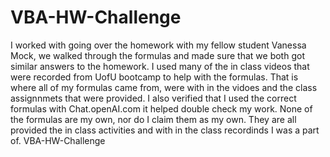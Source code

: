 # VBA-HW-Challenge
I worked with going over the homework with my fellow student Vanessa Mock, we walked through the formulas and made sure that we both got similar answers to the homework. 
I used many of the in class videos that were recorded from UofU bootcamp to help with the formulas. That is where all of my formulas came from, were with in the vidoes and the class assignnmets that were provided. 
I also verified that I used the correct formulas with Chat.openAI.com it helped double check my work.
None of the formulas are my own, nor do I claim them as my own. They are all provided the in class activities and with in the class recordinds I was a part of. 
VBA-HW-Challenge
